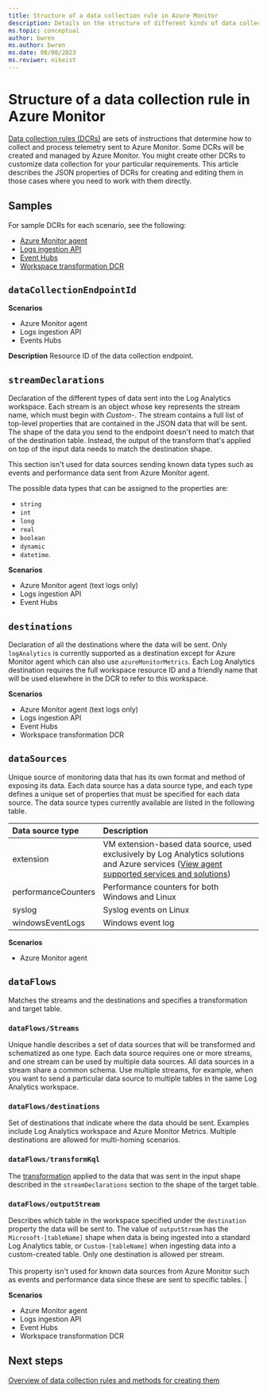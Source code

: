 ```yaml
---
title: Structure of a data collection rule in Azure Monitor
description: Details on the structure of different kinds of data collection rule in Azure Monitor.
ms.topic: conceptual
author: bwren
ms.author: bwren
ms.date: 08/08/2023
ms.reviwer: nikeist
---
```


# Structure of a data collection rule in Azure Monitor
[Data collection rules (DCRs)](data-collection-rule-overview.md) are sets of instructions that determine how to collect and process telemetry sent to Azure Monitor. Some DCRs will be created and managed by Azure Monitor. You might create other DCRs to customize data collection for your particular requirements. This article describes the JSON properties of DCRs for creating and editing them in those cases where you need to work with them directly.


## Samples
For sample DCRs for each scenario, see the following:

- [Azure Monitor agent](../essentials/data-collection-rule-samples.md#azure-monitor-agent---events-and-performance-data)
- [Logs ingestion API](../essentials/data-collection-rule-samples.md#logs-ingestion-api)
- [Event Hubs](../essentials/data-collection-rule-samples.md#event-hubs)
- [Workspace transformation DCR](../essentials/data-collection-rule-samples.md#workspace-transformation-dcr)

## `dataCollectionEndpointId` 

**Scenarios**
- Azure Monitor agent
- Logs ingestion API
- Events Hubs
 
**Description**
Resource ID of the data collection endpoint.


## `streamDeclarations`
Declaration of the different types of data sent into the Log Analytics workspace. Each stream is an object whose key represents the stream name, which must begin with *Custom-*. The stream contains a full list of top-level properties that are contained in the JSON data that will be sent. The shape of the data you send to the endpoint doesn't need to match that of the destination table. Instead, the output of the transform that's applied on top of the input data needs to match the destination shape.

This section isn't used for data sources sending known data types such as events and performance data sent from Azure Monitor agent.

The possible data types that can be assigned to the properties are:

- `string`
- `int`
- `long`
- `real`
- `boolean`
- `dynamic`
- `datetime`.

**Scenarios**
- Azure Monitor agent (text logs only)
- Logs ingestion API 
- Event Hubs

## `destinations`
Declaration of all the destinations where the data will be sent. Only `logAnalytics` is currently supported as a destination except for Azure Monitor agent which can also use `azureMonitorMetrics`. Each Log Analytics destination requires the full workspace resource ID and a friendly name that will be used elsewhere in the DCR to refer to this workspace.

**Scenarios**
- Azure Monitor agent (text logs only)
- Logs ingestion API 
- Event Hubs
- Workspace transformation DCR

## `dataSources` 
Unique source of monitoring data that has its own format and method of exposing its data. Each data source has a data source type, and each type defines a unique set of properties that must be specified for each data source. The data source types currently available are listed  in the following table.

| Data source type | Description | 
|:---|:---|
| extension | VM extension-based data source, used exclusively by Log Analytics solutions and Azure services ([View agent supported services and solutions](../agents/azure-monitor-agent-overview.md#supported-services-and-features)) |
| performanceCounters | Performance counters for both Windows and Linux |
| syslog | Syslog events on Linux |
| windowsEventLogs | Windows event log |

**Scenarios**
- Azure Monitor agent


## `dataFlows`
Matches the streams and the destinations and specifies a transformation and target table.

### `dataFlows/Streams`
Unique handle describes a set of data sources that will be transformed and schematized as one type. Each data source requires one or more streams, and one stream can be used by multiple data sources. All data sources in a stream share a common schema. Use multiple streams, for example, when you want to send a particular data source to multiple tables in the same Log Analytics workspace.

### `dataFlows/destinations`
Set of destinations that indicate where the data should be sent. Examples include Log Analytics workspace and Azure Monitor Metrics. Multiple destinations are allowed for multi-homing scenarios.

### `dataFlows/transformKql`
The [transformation](data-collection-transformations.md) applied to the data that was sent in the input shape described in the `streamDeclarations` section to the shape of the target table.

### `dataFlows/outputStream`
Describes which table in the workspace specified under the `destination` property the data will be sent to. The value of `outputStream` has the `Microsoft-[tableName]` shape when data is being ingested into a standard Log Analytics table, or `Custom-[tableName]` when ingesting data into a custom-created table. Only one destination is allowed per stream.<br><br>This property isn't used for known data sources from Azure Monitor such as events and performance data since these are sent to specific tables. |

**Scenarios**

- Azure Monitor agent
- Logs ingestion API
- Event Hubs
- Workspace transformation DCR



## Next steps

[Overview of data collection rules and methods for creating them](data-collection-rule-overview.md)

